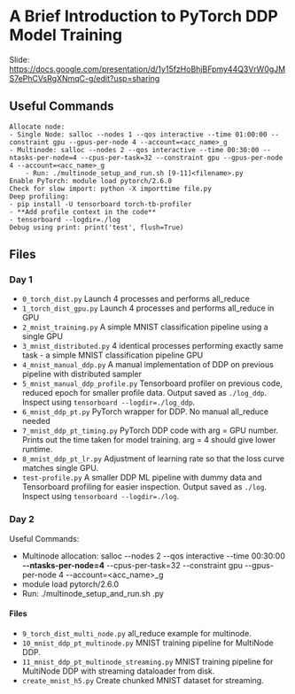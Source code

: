 # A Brief Introduction to PyTorch DDP Model Training
Slide: https://docs.google.com/presentation/d/1y15fzHoBhjBFpmy44Q3VrW0gJMS7ePhCVsRgXNmqC-g/edit?usp=sharing

## Useful Commands 

    Allocate node: 
    - Single Node: salloc --nodes 1 --qos interactive --time 01:00:00 --constraint gpu --gpus-per-node 4 --account=<acc_name>_g
    - Multinode: salloc --nodes 2 --qos interactive --time 00:30:00 --ntasks-per-node=4 --cpus-per-task=32 --constraint gpu --gpus-per-node 4 --account=<acc_name>_g
        - Run: ./multinode_setup_and_run.sh [9-11]<filename>.py
    Enable PyTorch: module load pytorch/2.6.0
    Check for slow import: python -X importtime file.py
    Deep profiling: 
    - pip install -U tensorboard torch-tb-profiler
    - **Add profile context in the code**
    - tensorboard --logdir=./log
    Debug using print: print('test', flush=True)

## Files

### Day 1
- `0_torch_dist.py` Launch 4 processes and performs all_reduce
- `1_torch_dist_gpu.py` Launch 4 processes and performs all_reduce in GPU
- `2_mnist_training.py` A simple MNIST classification pipeline using a single GPU
- `3_mnist_distributed.py` 4 identical processes performing exactly same task - a simple MNIST classification pipeline GPU
- `4_mnist_manual_ddp.py` A manual implementation of DDP on previous pipeline with distributed sampler
- `5_mnist_manual_ddp_profile.py` Tensorboard profiler on previous code, reduced epoch for smaller profile data. Output saved as `./log_ddp`. Inspect using `tensorboard --logdir=./log_ddp`.
- `6_mnist_ddp_pt.py` PyTorch wrapper for DDP. No manual all_reduce needed
- `7_mnist_ddp_pt_timing.py` PyTorch DDP code with arg = GPU number. Prints out the time taken for model training. arg = 4 should give lower runtime.
- `8_mnist_ddp_pt_lr.py` Adjustment of learning rate so that the loss curve matches single GPU.
- `test-profile.py` A smaller DDP ML pipeline with dummy data and Tensorboard profiling for easier inspection. Output saved as `./log`. Inspect using `tensorboard --logdir=./log`.

### Day 2

Useful Commands:
- Multinode allocation: salloc --nodes 2 --qos interactive --time 00:30:00 __--ntasks-per-node=4__ --cpus-per-task=32 --constraint gpu --gpus-per-node 4 --account=<acc_name>_g
- module load pytorch/2.6.0
- Run: ./multinode_setup_and_run.sh <filename>.py

#### Files

- `9_torch_dist_multi_node.py` all_reduce example for multinode.
- `10_mnist_ddp_pt_multinode.py` MNIST training pipeline for MultiNode DDP.
- `11_mnist_ddp_pt_multinode_streaming.py` MNIST training pipeline for MultiNode DDP with streaming dataloader from disk.
- `create_mnist_h5.py` Create chunked MNIST dataset for streaming.